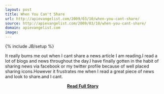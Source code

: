 ```yaml
---
layout: post
title: When You Can't Share
url: http://apievangelist.com/2009/03/10/when-you-cant-share/
source: http://apievangelist.com/2009/03/10/when-you-cant-share/
domain: apievangelist.com
image: 
---
```

{% include JB/setup %}<p>It really bums me out when I cant share a news article I am reading.I read a lot of blogs and news throughout the day.I have finally gotten in the habit of sharing news via facebook or my twitter profile because of well placed sharing icons.However it frustrates me when I read a great piece of news and look to share.and I cant.</p>
<center><p><a href="http://apievangelist.com/2009/03/10/when-you-cant-share/" style='padding:25px; font-sze:18px; font-weight: bold;'>Read Full Story</a></p></center>
